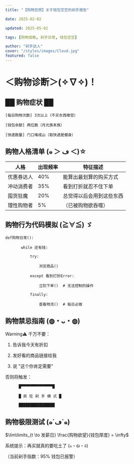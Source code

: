 ```yaml
---
title: "【购物狂想】关于钱包空空的剁手报告"

date: 2025-02-02

updated: 2025-05-02

tags: [购物成瘾, 剁手日常, 钱包空空]

author: "剁手达人"
cover: "/styles/images/Cloud.jpg"
featured: false
---
```


# ＜购物诊断＞(✧∇✧)！

## ██ 购物症状 ██

```
[每日购物次数] 3次以上（不买东西难受）

[钱包余额] 两位数（月光族本族）

[快递数量] 门口堆成山（取快递是健身）
```

## 购物人格清单 (๑ ＞ ڡ ＜)☆

| 人格       | 出现频率 | 特征描述                 |
| ---------- | -------- | ------------------------ |
| 优惠券达人 | 40%      | 能算出最划算的购买方式   |
| 冲动消费者 | 35%      | 看到打折就忍不住下单     |
| 囤货狂魔   | 20%      | 总觉得以后会用到这些东西 |
| 理性购物者 | 5%       | （已被购物欲吞噬）       |

## 购物行为代码模拟 (≧∀≦) ゞ

```
def购物日常():

       while 还有钱:

           try:

               浏览商品()

           except 看到打折Error:

               立刻下单()  # 无法控制的操作

           finally:

               查看物流()  # 每日必做
```

## 购物禁忌指南 (◍・ᴗ・◍)

Warning⚠️ 千万不要：

1.  告诉我今天有折扣

2.  发好看的商品链接给我

3.  说 "这个你肯定需要"

否则将触发：

```
      █▀▀▀▀▀▀▀▀▀▀▀▀▀▀█

      █ 疯 狂 剁 手 模 式 █

      ████████████████
```

## 购物极限测试 (๑´ڡ\`๑)

$\lim\limits_{t \to 发薪日} \frac{购物欲望}{钱包厚度} = \infty$

系统提示：再买就真的要吃土了 (๑・́ω・̀๑)

（当前剁手指数：95% 钱包已报警）
